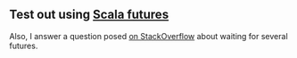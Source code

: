 ## Test out using [Scala futures](http://docs.scala-lang.org/overviews/core/futures.html)

Also, I answer a question posed [on StackOverflow](http://stackoverflow.com/questions/16256279/wait-for-several-futures) about waiting for several futures.
